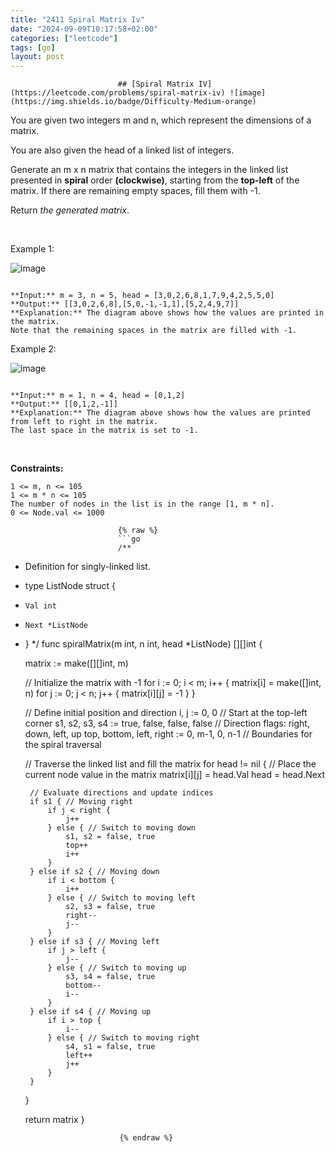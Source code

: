 ```yaml
---
title: "2411 Spiral Matrix Iv"
date: "2024-09-09T10:17:58+02:00"
categories: ["leetcode"]
tags: [go]
layout: post
---
```



                            ## [Spiral Matrix IV](https://leetcode.com/problems/spiral-matrix-iv) ![image](https://img.shields.io/badge/Difficulty-Medium-orange)

You are given two integers m and n, which represent the dimensions of a matrix.

You are also given the head of a linked list of integers.

Generate an m x n matrix that contains the integers in the linked list presented in **spiral** order **(clockwise)**, starting from the **top-left** of the matrix. If there are remaining empty spaces, fill them with -1.

Return *the generated matrix*.

 

Example 1:

![image](https://assets.leetcode.com/uploads/2022/05/09/ex1new.jpg)
```

**Input:** m = 3, n = 5, head = [3,0,2,6,8,1,7,9,4,2,5,5,0]
**Output:** [[3,0,2,6,8],[5,0,-1,-1,1],[5,2,4,9,7]]
**Explanation:** The diagram above shows how the values are printed in the matrix.
Note that the remaining spaces in the matrix are filled with -1.

```

Example 2:

![image](https://assets.leetcode.com/uploads/2022/05/11/ex2.jpg)
```

**Input:** m = 1, n = 4, head = [0,1,2]
**Output:** [[0,1,2,-1]]
**Explanation:** The diagram above shows how the values are printed from left to right in the matrix.
The last space in the matrix is set to -1.
```

 

**Constraints:**

	1 <= m, n <= 105
	1 <= m * n <= 105
	The number of nodes in the list is in the range [1, m * n].
	0 <= Node.val <= 1000

                            {% raw %}
                            ```go
                            /**
 * Definition for singly-linked list.
 * type ListNode struct {
 *     Val int
 *     Next *ListNode
 * }
 */
func spiralMatrix(m int, n int, head *ListNode) [][]int {
    
    matrix := make([][]int, m)

    // Initialize the matrix with -1
    for i := 0; i < m; i++ {
        matrix[i] = make([]int, n)
        for j := 0; j < n; j++ {
            matrix[i][j] = -1
        }
    }
    
    // Define initial position and direction
    i, j := 0, 0 // Start at the top-left corner
    s1, s2, s3, s4 := true, false, false, false // Direction flags: right, down, left, up
    top, bottom, left, right := 0, m-1, 0, n-1 // Boundaries for the spiral traversal

    // Traverse the linked list and fill the matrix
    for head != nil {
        // Place the current node value in the matrix
        matrix[i][j] = head.Val
        head = head.Next

        // Evaluate directions and update indices
        if s1 { // Moving right
            if j < right {
                j++
            } else { // Switch to moving down
                s1, s2 = false, true
                top++
                i++
            }
        } else if s2 { // Moving down
            if i < bottom {
                i++
            } else { // Switch to moving left
                s2, s3 = false, true
                right--
                j--
            }
        } else if s3 { // Moving left
            if j > left {
                j--
            } else { // Switch to moving up
                s3, s4 = false, true
                bottom--
                i--
            }
        } else if s4 { // Moving up
            if i > top {
                i--
            } else { // Switch to moving right
                s4, s1 = false, true
                left++
                j++
            }
        }
    }

    return matrix
}

                            {% endraw %}
                            